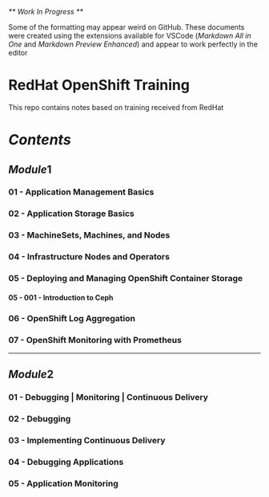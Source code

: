 _** Work In Progress **_

Some of the formatting may appear weird on GitHub. These documents were created using the extensions available for VSCode (*Markdown All in One* and *Markdown Preview Enhanced*) and appear to work perfectly in the editor

# RedHat OpenShift Training
This repo contains notes based on training received from RedHat

# $Contents$
## $Module 1$
### 01 - Application Management Basics
### 02 - Application Storage Basics
### 03 - MachineSets, Machines, and Nodes
### 04 - Infrastructure Nodes and Operators
### 05 - Deploying and Managing OpenShift Container Storage
#### 05 - 001 - Introduction to Ceph
### 06 - OpenShift Log Aggregation
### 07 - OpenShift Monitoring with Prometheus

---


## $Module 2$
### 01 - Debugging | Monitoring | Continuous Delivery
### 02 - Debugging 
### 03 - Implementing Continuous Delivery
### 04 - Debugging Applications
### 05 - Application Monitoring
